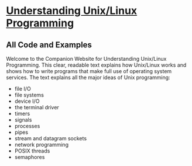 # [Understanding Unix/Linux Programming](https://wps.prenhall.com/esm_molay_UNIXProg_1/0,6678,522376-,00.html)
## All Code and Examples

Welcome to the Companion Website for Understanding Unix/Linux Programming. This clear, readable text explains how Unix/Linux works and shows how to write programs that make full use of operating system services. The text explains all the major ideas of Unix programming:

* file I/O
* file systems
* device I/O
* the terminal driver
* timers
* signals
* processes
* pipes
* stream and datagram sockets
* network programming
* POSIX threads
* semaphores 

<!--
**unixsysprog/unixsysprog** is a ✨ _special_ ✨ repository because its `README.md` (this file) appears on your GitHub profile.

Here are some ideas to get you started:

- 🔭 I’m currently working on ...
- 🌱 I’m currently learning ...
- 👯 I’m looking to collaborate on ...
- 🤔 I’m looking for help with ...
- 💬 Ask me about ...
- 📫 How to reach me: ...
- 😄 Pronouns: ...
- ⚡ Fun fact: ...
-->
